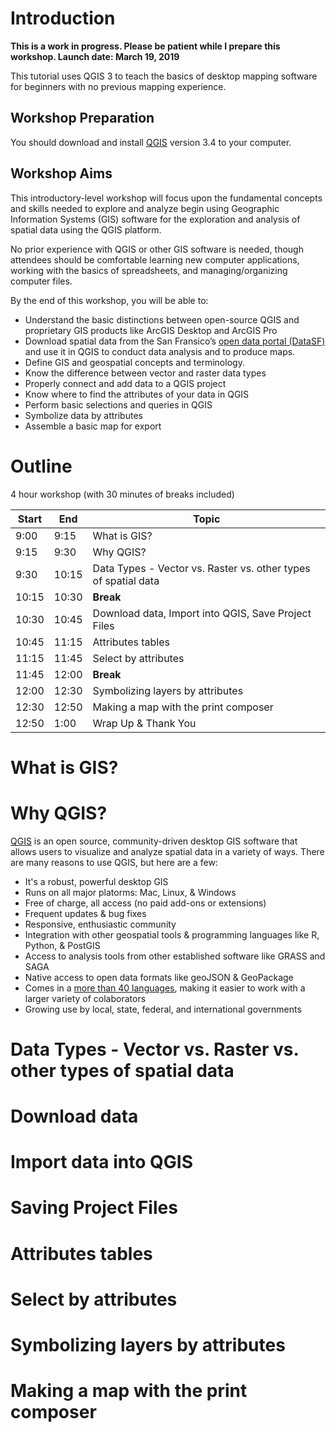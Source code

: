 # Introduction

**This is a work in progress.  Please be patient while I prepare this workshop.  Launch date: March 19, 2019**

This tutorial uses QGIS 3 to teach the basics of desktop mapping software for beginners with no previous mapping experience.

## Workshop Preparation
You should download and install [QGIS](https://qgis.org) version 3.4 to your computer.

## Workshop Aims
This introductory-level workshop will focus upon the fundamental concepts and skills needed to explore and analyze begin using Geographic Information Systems (GIS) software for the exploration and analysis of spatial data using the QGIS platform. 

No prior experience with QGIS or other GIS software is needed, though attendees should be comfortable learning new computer applications, working with the basics of spreadsheets, and managing/organizing computer files. 

By the end of this workshop, you will be able to:

- Understand the basic distinctions between open-source QGIS and proprietary GIS products like ArcGIS Desktop and ArcGIS Pro
- Download spatial data from the San Fransico’s [open data portal (DataSF)](https://datasf.org/opendata/) and use it in QGIS to conduct data analysis and to produce maps. 
- Define GIS and geospatial concepts and terminology.
- Know the difference between vector and raster data types
- Properly connect and add data to a QGIS project
- Know where to find the attributes of your data in QGIS
- Perform basic selections and queries in QGIS
- Symbolize data by attributes
- Assemble a basic map for export


# Outline

4 hour workshop (with 30 minutes of breaks included)

Start | End | Topic
--- | --- | ---
9:00 | 9:15| What is GIS?
9:15 | 9:30| Why QGIS?
9:30 | 10:15 | Data Types - Vector vs. Raster vs. other types of spatial data
10:15 | 10:30 | **Break**
10:30 | 10:45 | Download data, Import into QGIS, Save Project Files
10:45 | 11:15 | Attributes tables
11:15 | 11:45 | Select by attributes
11:45 | 12:00 | **Break**
12:00 | 12:30 | Symbolizing layers by attributes
12:30 | 12:50 | Making a map with the print composer
12:50 | 1:00 | Wrap Up & Thank You


# What is GIS?

# Why QGIS?

[QGIS](https://www.qgis.org) is an open source, community-driven desktop GIS software that allows users to visualize and analyze spatial data in a variety of ways.  There are many reasons to use QGIS, but here are a few: 

- It's a robust, powerful desktop GIS
- Runs on all major platorms: Mac, Linux, & Windows
- Free of charge, all access (no paid add-ons or extensions)
- Frequent updates & bug fixes
- Responsive, enthusiastic community
- Integration with other geospatial tools & programming languages like R, Python, & PostGIS
- Access to analysis tools from other established software like GRASS and SAGA
- Native access to open data formats like geoJSON & GeoPackage
- Comes in a [more than 40 languages](https://www.qgis.org/en/site/getinvolved/translate.html), making it easier to work with a larger variety of colaborators
- Growing use by local, state, federal, and international governments

# Data Types - Vector vs. Raster vs. other types of spatial data

# Download data

# Import data into QGIS

# Saving Project Files

# Attributes tables

# Select by attributes

# Symbolizing layers by attributes

# Making a map with the print composer

